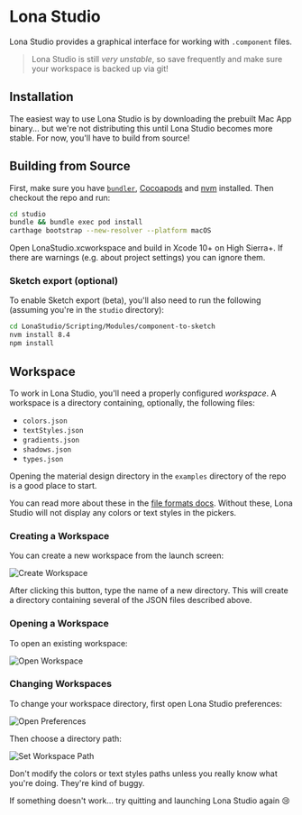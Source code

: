 # Lona Studio

Lona Studio provides a graphical interface for working with `.component` files.

> Lona Studio is still _very unstable_, so save frequently and make sure your workspace is backed up via git!

## Installation

The easiest way to use Lona Studio is by downloading the prebuilt Mac App binary... but we're not distributing this until Lona Studio becomes more stable. For now, you'll have to build from source!

## Building from Source

First, make sure you have [`bundler`](http://bundler.io/), [Cocoapods](https://cocoapods.org/) and [nvm](https://github.com/creationix/nvm/#installation) installed. Then checkout the repo and run:

```bash
cd studio
bundle && bundle exec pod install
carthage bootstrap --new-resolver --platform macOS
```

Open LonaStudio.xcworkspace and build in Xcode 10+ on High Sierra+. If there are warnings (e.g. about project settings) you can ignore them.

### Sketch export (optional)

To enable Sketch export (beta), you'll also need to run the following (assuming you're in the `studio` directory):

```bash
cd LonaStudio/Scripting/Modules/component-to-sketch
nvm install 8.4
npm install
```

## Workspace

To work in Lona Studio, you'll need a properly configured _workspace_. A workspace is a directory containing, optionally, the following files:

- `colors.json`
- `textStyles.json`
- `gradients.json`
- `shadows.json`
- `types.json`

Opening the material design directory in the `examples` directory of the repo is a good place to start.

You can read more about these in the [file formats docs](../docs/file-formats/README.md). Without these, Lona Studio will not display any colors or text styles in the pickers.

### Creating a Workspace

You can create a new workspace from the launch screen:

![Create Workspace](../docs/images/create-workspace.png)

After clicking this button, type the name of a new directory. This will create a directory containing several of the JSON files described above.

### Opening a Workspace

To open an existing workspace:

![Open Workspace](../docs/images/open-workspace.png)

### Changing Workspaces

To change your workspace directory, first open Lona Studio preferences:

![Open Preferences](../docs/images/open-preferences.png)

Then choose a directory path:

![Set Workspace Path](../docs/images/set-workspace-path.png)

Don't modify the colors or text styles paths unless you really know what you're doing. They're kind of buggy.

If something doesn't work... try quitting and launching Lona Studio again 😢
